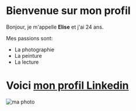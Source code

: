 # Bienvenue sur mon profil

Bonjour, je m'appelle **Elise** et j'ai 24 ans. 

Mes passions sont: 
- La photographie
- La peinture
- La lecture 

# Voici [mon profil Linkedin](https://www.linkedin.com/in/elise-mulumba-4917a91b8/)

![ma photo](https://user-images.githubusercontent.com/73020860/96703994-d1729600-1393-11eb-9fc6-052f5e8de8a8.jpg)


